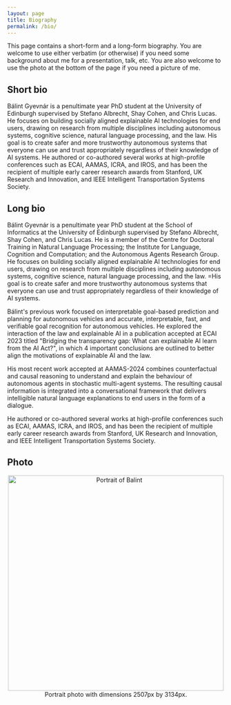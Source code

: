 ```yaml
---
layout: page
title: Biography
permalink: /bio/
---
```


This page contains a short-form and a long-form biography. You are welcome to use either verbatim (or otherwise) if you need some background about me for a presentation, talk, etc.
You are also welcome to use the photo at the bottom of the page if you need a picture of me.


## Short bio
Bálint Gyevnár is a penultimate year PhD student at the University of Edinburgh supervised by Stefano Albrecht, Shay Cohen, and Chris Lucas. 
He focuses on building socially aligned explainable AI technologies for end users, drawing on research from multiple disciplines including autonomous systems, cognitive science, natural language processing, and the law.
His goal is to create safer and more trustworthy autonomous systems that everyone can use and trust appropriately regardless of their knowledge of AI systems.
He authored or co-authored several works at high-profile conferences such as ECAI, AAMAS, ICRA, and IROS, and has been the recipient of multiple early career research awards from Stanford, UK Research and Innovation, and IEEE Intelligent Transportation Systems Society.


## Long bio
Bálint Gyevnár is a penultimate year PhD student at the School of Informatics at the University of Edinburgh supervised by Stefano Albrecht, Shay Cohen, and Chris Lucas.
He is a member of the Centre for Doctoral Training in Natural Language Processing; the Institute for Language, Cognition and Computation; and the Autonomous Agents Research Group.
He focuses on building socially aligned explainable AI technologies for end users, drawing on research from multiple disciplines including autonomous systems, cognitive science, natural language processing, and the law.
=His goal is to create safer and more trustworthy autonomous systems that everyone can use and trust appropriately regardless of their knowledge of AI systems.

Bálint's previous work focused on interpretable goal-based prediction and planning for autonomous vehicles and accurate, interpretable, fast, and verifiable goal recognition for autonomous vehicles. 
He explored the interaction of the law and explainable AI in a publication accepted at ECAI 2023 titled "Bridging the transparency gap: What can explainable AI learn from the AI Act?", in which 4 important conclusions are outlined to better align the motivations of explainable AI and the law.

His most recent work accepted at AAMAS-2024 combines counterfactual and causal reasoning to understand and explain the behaviour of autonomous agents in stochastic multi-agent systems.
The resulting causal information is integrated into a conversational framework that delivers intelligible natural language explanations to end users in the form of a dialogue.

He authored or co-authored several works at high-profile conferences such as ECAI, AAMAS, ICRA, and IROS, and has been the recipient of multiple early career research awards from Stanford, UK Research and Innovation, and IEEE Intelligent Transportation Systems Society.


## Photo
<p style="text-align: center;">
    <img src="/assets/portrait.jpg" alt="Portrait of Balint" width="500px" />
    Portrait photo with dimensions 2507px by 3134px.
</p>
